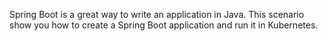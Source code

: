 Spring Boot is a great way to write an application in Java. This scenario show you how to create a Spring Boot application and run it in Kubernetes.